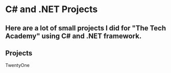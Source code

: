 # C# and .NET Projects
Here are a lot of small projects I did for "The Tech Academy" using C# and .NET framework.
---
## Projects
TwentyOne
